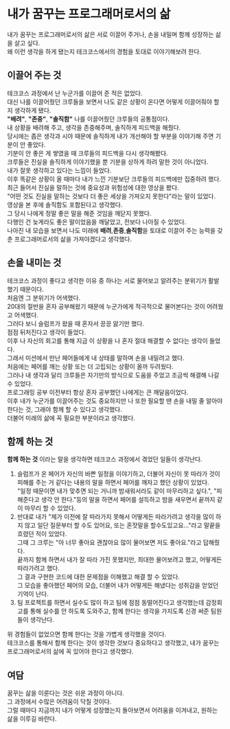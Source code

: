# 내가 꿈꾸는 프로그래머로서의 삶

내가 꿈꾸는 프로그래머로서의 삶은 서로 이끌어 주거나, 손을 내밀며 함께 성장하는 삶을 살고 싶다.  
왜 이런 생각을 하게 됐는지 테크코스에서의 경험을 토대로 이야기해보려 한다.  

## 이끌어 주는 것
테크코스 과정에서 난 누군가를 이끌어 준 적은 없었다.  
대신 나를 이끌어줬던 크루들을 보면서 나도 같은 상황이 온다면 어떻게 이끌어줘야 할지 생각하게 됐다.  
**"배려"**, **"존중"**, **"솔직함"** 나를 이끌어줬던 크루들의 공통점이다.  
내 상황을 배려해 주고, 생각을 존중해주며, 솔직하게 피드백을 해줬다.  
당시에는 좁은 생각과 시야 때문에 솔직하게 내가 개선해야 할 부분을 이야기해 주면 기분이 안 좋았다.  
기분이 안 좋은 게 쌓였을 때 크루들의 피드백을 다시 생각해봤다.  
크루들은 진실을 솔직하게 이야기했을 뿐 기분을 상하게 하려 말한 것이 아니었다.  
내가 잘못 생각하고 있다는 느낌이 들었다.  
이후 똑같은 상황이 올 때마다 내가 느낀 기분보단 크루들의 피드백에만 집중하려 했다.  
최근 들어서 진실을 말하는 것에 중요성과 위험성에 대한 영상을 봤다.  
"어떤 것도 진실을 말하는 것보다 더 좋은 세상을 가져오지 못한다"라는 말이 있었다.  
영상을 본 후에 솔직함도 포함된다고 생각했다.    
그 당시 나에게 정말 좋은 말을 해준 것임을 깨닫지 못했다.  
다행인 건 늦게라도 좋은 말이었음을 깨달았고, 전보다 나아질 수 있었다.  
나아진 내 모습을 보면서 나도 미래에 **배려**,**존중**,**솔직함**을 토대로 이끌어 주는 능력을 갖춘 프로그래머로서의 삶을 가져야겠다고 생각했다.

## 손을 내미는 것
테크코스 과정이 좋다고 생각한 이유 중 하나는 서로 물어보고 알려주는 분위기가 활발했기 때문이다.  
처음엔 그 분위기가 어색했다.  
20대의 절반을 혼자 공부해왔기 때문에 누군가에게 적극적으로 물어본다는 것이 어려웠고 어색했다.  
그러다 보니 슬럼프가 왔을 때 혼자서 끙끙 앓기만 했다.  
점점 뒤처진다고 생각이 들었다.  
이후 나 자신의 회고를 통해 지금 이 상황을 나 혼자 절대 해결할 수 없다는 생각이 들었다.  
그래서 미션에서 만난 페어들에게 내 상태를 말하며 손을 내밀려고 했다.  
처음에는 페어를 깨는 상황 또는 더 고립되는 상황이 올까 두려웠다.  
그러나 내 생각과 달리 크루들은 자기만의 방식으로 도움을 주었고 조금씩 해결해 나갈 수 있었다.  
프로그래밍 공부 이전부터 항상 혼자 공부했던 나에게는 큰 깨달음이었다.  
이후 내가 누군가를 이끌어주는 것도 중요하지만 나 또한 필요할 땐 손을 내밀 줄 알아야 한다는 것, 그래야 함께 할 수 있다고 생각했다.  
더불어 미래의 삶에 꼭 필요한 부분이라고 생각했다.  

## 함께 하는 것
**함께 하는 것** 이라는 말을 생각하면 테크코스 과정에서 겪었던 일들이 생각난다.
1. 슬럼프가 온 페어가 자신의 바쁜 일정을 이야기하고, 더불어 자신이 못 따라가 것이 피해를 주는 거 같다는 내용의 말을 하면서 페어를 깨자고 했던 상황이 있었다.  
"일정 때문이면 내가 맞추면 되는 거니까 밤새워서라도 같이 마무리하고 싶다.", "피해준다고 생각 안 한다."등의 말을 하면서 페어를 설득하고 밤을 새우면서 끝까지 같이 마무리 할 수 있었다.  
2.  반대로 내가 "제가 이전에 잘 따라가지 못해서 어떻게든 따라가려고 생각을 많이 하지 않고 일단 질문부터 할 수도 있어요, 또는 혼잣말을 할수도있고요..."라고 말끝을 흐렸던 적이 있었다.  
그때 그 크루는 "아 너무 좋아요 괜찮아요 많이 물어보면 저도 좋아요."라고 답해줬다.  
끝까지 함께 하면서 내가 잘 따라 가진 못했지만, 최대한 물어보려고 했고, 어떻게든 따라가려고 했다.  
그 결과 구현한 코드에 대한 문제점을 이해했고 해결 할 수 있었다.  
그 모습을 좋아했던 페어의 모습, 더불어 내가 어떻게든 해냈다는 성취감을 얻었던 기억이 난다.  
3. 팀 프로젝트를 하면서 실수도 많이 하고 팀에 점점 동떨어진다고 생각했는데 감정회고를 통해 실수를 안 하도록 도와주고, 함께 한다는 생각을 가지도록 신경 써준 팀원들이 생각난다.  

위 경험들이 없었으면 함께 한다는 것을 가볍게 생각했을 것이다.  
테크코스를 통해서 함께 한다는 것이 생각한 것보다 중요하다고 생각했고, 내가 꿈꾸는 프로그래머로서의 삶에 꼭 있어야 한다고 생각했다.  

## 여담
꿈꾸는 삶을 이룬다는 것은 쉬운 과정이 아니다.  
그 과정에서 수많은 어려움이 닥칠 것이다.  
그럴 때마다 지금까지 내가 어떻게 성장했는지 돌아보면서 어려움을 이겨내고, 원하는 삶을 이루길 바란다.